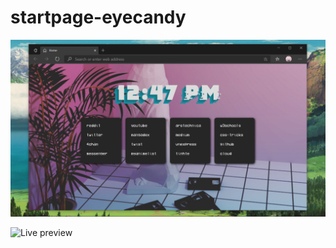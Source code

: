 # startpage-eyecandy

![Preview](/preview.png)

![Live preview](https://qhungg289.github.io/startpage-eyecandy/)
